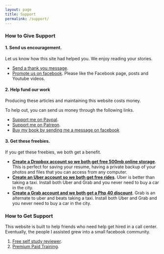 ```yaml
---
layout: page
title: Support
permalink: /support/
---
```


### How to Give Support

#### 1. Send us encouragement.

Let us know how this site had helped you. We enjoy reading your stories.

- [Send a thank you message](mailto:callcentertrainingtips@gmail.com).
- [Promote us on facebook](https://www.facebook.com/callcentertrainingtips/). Please like the Facebook page, posts and Youtube videos.

#### 2. Help fund our work

Producing these articles and maintaining this website costs money. 

To help out, you can send us money through the following links.

- [Support me on Paypal](https://paypal.me/kevinolega).
- [Support me on Patreon](https://patreon.com/user?u=4521402).
- [Buy my book by sending me a message on facebook](https://www.facebook.com/callcentertrainingtips/)

#### 3. Get these freebies.

If you get these freebies, we both get a benefit.

- **[Create a Dropbox account so we both get free 500mb online storage](https://db.tt/vTWX3Qpf)**. This is perfect for saving your resume, having a private backup of your photos and files that you can access from any computer. 
- **[Create an Uber account so we both get free rides](https://www.uber.com/invite/kevino1009)**. Uber is better than taking a taxi. Install both Uber and Grab and you never need to buy a car in the city.
- **[Create a Grab account and we both get a Php 40 discount](https://invite.grab.co/2ED97C)**. Grab is an alternate to uber and beats taking a taxi. Install both Uber and Grab and you never need to buy a car in the city.

### How to Get Support

This website is built to help friends who need help get hired in a call center. Eventually, the people I assisted grew into a small facebook community.

1. [Free self study reviewer](http://callcentertrainingtips.com/start).
2. [Premium Paid Training](http://callcentertrainingtips.com/promos).
